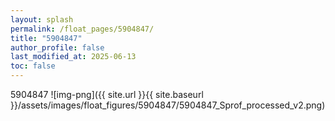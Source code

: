 ```yaml
---
layout: splash
permalink: /float_pages/5904847/
title: "5904847"
author_profile: false
last_modified_at: 2025-06-13
toc: false
---
```

 
5904847
![img-png]({{ site.url }}{{ site.baseurl }}/assets/images/float_figures/5904847/5904847_Sprof_processed_v2.png)